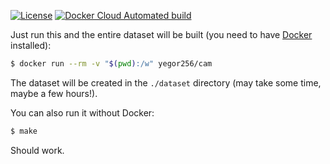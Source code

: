 [![License](https://img.shields.io/badge/license-MIT-green.svg)](https://github.com/yegor256/ctors-vs-size/blob/master/LICENSE.txt)
[![Docker Cloud Automated build](https://img.shields.io/docker/cloud/automated/yegor256/cam)](https://hub.docker.com/r/yegor256/cam)

Just run this and the entire dataset will be built
(you need to have [Docker](https://docs.docker.com/get-docker/) installed):

```bash
$ docker run --rm -v "$(pwd):/w" yegor256/cam
```

The dataset will be created in the `./dataset` directory (may take some time,
maybe a few hours!).

You can also run it without Docker:

```bash
$ make
```

Should work.